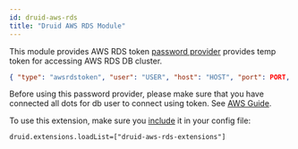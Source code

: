 ```yaml
---
id: druid-aws-rds
title: "Druid AWS RDS Module"
---
```


<!--
  ~ Licensed to the Apache Software Foundation (ASF) under one
  ~ or more contributor license agreements.  See the NOTICE file
  ~ distributed with this work for additional information
  ~ regarding copyright ownership.  The ASF licenses this file
  ~ to you under the Apache License, Version 2.0 (the
  ~ "License"); you may not use this file except in compliance
  ~ with the License.  You may obtain a copy of the License at
  ~
  ~   http://www.apache.org/licenses/LICENSE-2.0
  ~
  ~ Unless required by applicable law or agreed to in writing,
  ~ software distributed under the License is distributed on an
  ~ "AS IS" BASIS, WITHOUT WARRANTIES OR CONDITIONS OF ANY
  ~ KIND, either express or implied.  See the License for the
  ~ specific language governing permissions and limitations
  ~ under the License.
  -->

This module provides AWS RDS token [password provider](../../operations/password-provider.md) provides temp token for accessing AWS RDS DB cluster.

```json
{ "type": "awsrdstoken", "user": "USER", "host": "HOST", "port": PORT, "region": "AWS_REGION" }
```

Before using this password provider, please make sure that you have connected all dots for db user to connect using token.
See [AWS Guide](https://docs.aws.amazon.com/AmazonRDS/latest/AuroraUserGuide/UsingWithRDS.IAMDBAuth.html).

To use this extension, make sure you [include](../../development/extensions.md#loading-extensions) it in your config file:

```
druid.extensions.loadList=["druid-aws-rds-extensions"]
```
